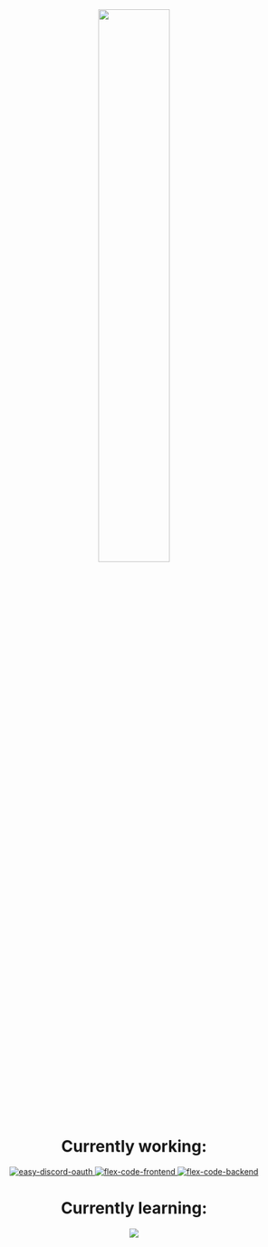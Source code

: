 <link rel="stylesheet" href="./style.css" />
<div align="center" style="width=100%">
    <a href="https://wakatime.com/@b1c25f74-0bce-4dc9-bd10-50b9bb1f9d05">
    <img src="https://wakatime.com/badge/user/b1c25f74-0bce-4dc9-bd10-50b9bb1f9d05.svg" width=50% />
    </a>
    <h1>
        Currently working:
    </h1>
    <div>
        <a href="https://github.com/RashingPro/easy-discord-oauth/">
            <img src="https://github-readme-stats.vercel.app/api/pin/?username=RashingPro&repo=easy-discord-oauth&theme=dark" alt="easy-discord-oauth" />
        </a>
<!--         <a href="https://github.com/PepelandModpackCustomizer/pmc_web">
            <img src="https://github-readme-stats.vercel.app/api/pin/?username=PepelandModpackCustomizer&repo=pmc_web&theme=dark" alt="PepelandModpackCustomizer" />
        </a> -->
        <a href="https://github.com/FlexCodeRashing/flex-code-frontend">
            <img src="https://github-readme-stats.vercel.app/api/pin/?username=FlexCodeRashing&repo=flex-code-frontend&theme=dark" alt="flex-code-frontend" />
        </a>
        <a href="https://github.com/FlexCodeRashing/flex-code-backend">
            <img src="https://github-readme-stats.vercel.app/api/pin/?username=FlexCodeRashing&repo=flex-code-backend&theme=dark" alt="flex-code-backend" />
        </a>
<!--         <a href="https://github.com/PAYDAY2Community/payday2_community">
            <img src="https://github-readme-stats.vercel.app/api/pin/?username=PAYDAY2Community&repo=payday2_community&theme=dark" alt="payday2_community" />
        </a> -->
    </div>
    <h1>
        Currently learning:
    </h1>
    <img src="https://skillicons.dev/icons?i=html,css,js,react,nextjs,nestjs&theme=dark" />
</div>
